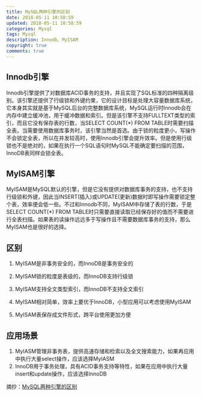 ```yaml
---
title: MySQL两种引擎的区别
date: 2018-05-11 10:58:59
updated: 2018-05-11 10:58:59
categories: Mysql
tags: Mysql
description: Innodb、MyISAM
copyright: true
comments: true
---
```

<!-- more-->
## Innodb引擎
Innodb引擎提供了对数据库ACID事务的支持，并且实现了SQL标准的四种隔离级别。该引擎还提供了行级锁和外键约束，它的设计目标是处理大容量数据库系统，它本身其实就是基于MySQL后台的完整数据库系统，MySQL运行时Innodb会在内存中建立缓冲池，用于缓冲数据和索引。但是该引擎不支持FULLTEXT类型的索引，而且它没有保存表的行数，当SELECT COUNT(*) FROM TABLE时需要扫描全表。当需要使用数据库事务时，该引擎当然是首选。由于锁的粒度更小，写操作不会锁定全表，所以在并发较高时，使用Innodb引擎会提升效率。但是使用行级锁也不是绝对的，如果在执行一个SQL语句时MySQL不能确定要扫描的范围，InnoDB表同样会锁全表。

## MyISAM引擎
MyISAM是MySQL默认的引擎，但是它没有提供对数据库事务的支持，也不支持行级锁和外键，因此当INSERT(插入)或UPDATE(更新)数据时即写操作需要锁定整个表，效率便会低一些。不过和Innodb不同，MyISAM中存储了表的行数，于是SELECT COUNT(*) FROM TABLE时只需要直接读取已经保存好的值而不需要进行全表扫描。如果表的读操作远远多于写操作且不需要数据库事务的支持，那么MyISAM也是很好的选择。

## 区别
1. MyISAM是非事务安全的，而InnoDB是事务安全的

2. MyISAM锁的粒度是表级的，而InnoDB支持行级锁

3. MyISAM支持全文类型索引，而InnoDB不支持全文索引

4. MyISAM相对简单，效率上要优于InnoDB，小型应用可以考虑使用MyISAM

5. MyISAM表保存成文件形式，跨平台使用更加方便

## 应用场景
1. MyIASM管理非事务表，提供高速存储和检索以及全文搜索能力，如果再应用中执行大量select操作，应该选择MyIASM
2. InnoDB用于事务处理，具有ACID事务支持等特性，如果在应用中执行大量insert和update操作，应该选择InnoDB

摘抄：[MySQL两种引擎的区别](https://blog.csdn.net/ls5718/article/details/52248040)

